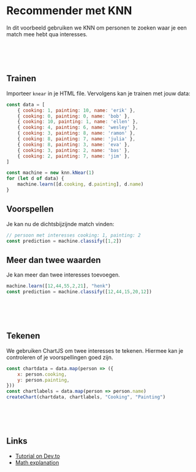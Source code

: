 # Recommender met KNN

In dit voorbeeld gebruiken we KNN om personen te zoeken waar je een match mee hebt qua interesses.

<br>
<br>
<br>

## Trainen

Importeer `knear` in je HTML file. Vervolgens kan je trainen met jouw data:

```javascript
const data = [
    { cooking: 1, painting: 10, name: 'erik' },
    { cooking: 0, painting: 0, name: 'bob' },
    { cooking: 10, painting: 1, name: 'ellen' },
    { cooking: 4, painting: 6, name: 'wesley' },
    { cooking: 3, painting: 8, name: 'ramon' },
    { cooking: 8, painting: 7, name: 'julia' },
    { cooking: 8, painting: 3, name: 'eva' },
    { cooking: 3, painting: 2, name: 'bas' },
    { cooking: 2, painting: 7, name: 'jim' },
]

const machine = new knn.kNear(1)
for (let d of data) {
    machine.learn([d.cooking, d.painting], d.name)
}
```
## Voorspellen

Je kan nu de dichtsbijzijnde match vinden:

```javascript
// persoon met interesses cooking: 1, painting: 2
const prediction = machine.classify([1,2])
```

## Meer dan twee waarden

Je kan meer dan twee interesses toevoegen. 

```javascript
machine.learn([12,44,55,2,21], "henk")
const prediction = machine.classify([12,44,15,20,12])
```

<br>
<br>
<br>

## Tekenen

We gebruiken ChartJS om twee interesses te tekenen. Hiermee kan je controleren of je voorspellingen goed zijn.

```javascript
const chartdata = data.map(person => ({
    x: person.cooking,
    y: person.painting,
}))
const chartlabels = data.map(person => person.name)
createChart(chartdata, chartlabels, "Cooking", "Painting")
```

<br><br><br>

## Links

- [Tutorial on Dev.to](https://dev.to/eerk/creating-a-recommender-system-in-10-lines-of-javascript-2409)
- [Math explanation](https://becominghuman.ai/introduction-to-recommendation-system-in-javascript-74209c7ff2f7)
